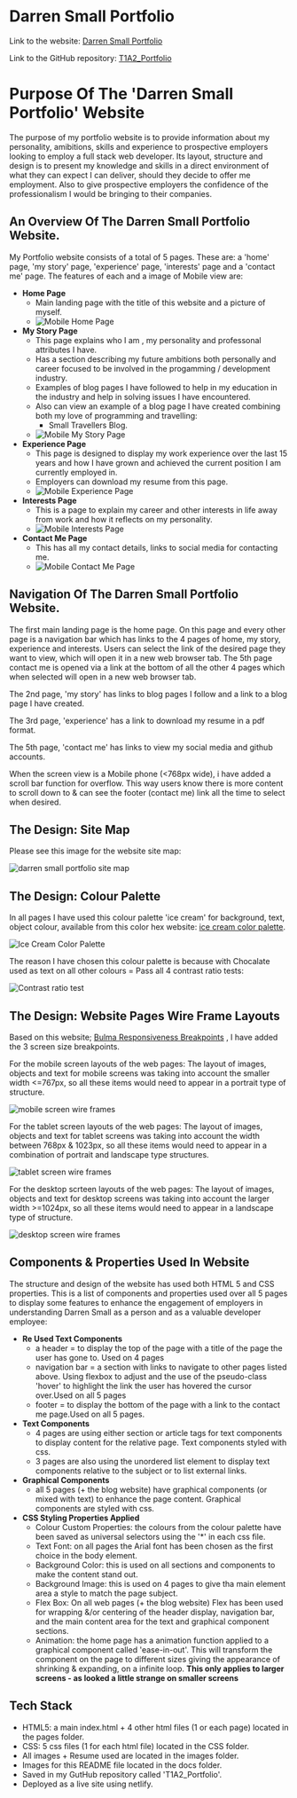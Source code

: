 # Darren Small Portfolio #
Link to the website: [Darren Small Portfolio](https://brilliant-panda-dc61f6.netlify.app/)

Link to the GitHub repository: [T1A2_Portfolio](https://github.com/smallDazza/T1A2_Portfolio)

# **Purpose Of The 'Darren Small Portfolio' Website**
The purpose of my portfolio website is to provide information about my personality, amibitions, skills and experience to prospective employers looking to employ a full stack web developer.
Its layout, structure and design is to present my knowledge and skills in a direct environment of what they can expect I can deliver, should they decide to offer me employment.
Also to give prospective employers the confidence of the professionalism I would be bringing to their companies.

## An Overview Of The Darren Small Portfolio Website. ##
My Portfolio website consists of a total of 5 pages. These are: a 'home' page, 'my story' page, 'experience' page, 'interests' page and a 'contact me' page.
The features of each and a image of Mobile view are:
- **Home Page** 
    - Main landing page with the title of this website and a picture of myself.
    - ![Mobile Home Page](./docs/Home%20Page%20Mobile.png)
- **My Story Page**
    - This page explains who I am , my personality and professonal attributes I have.
    - Has a section describing my future ambitions both personally and career focused to be involved in the progamming / development industry.
    - Examples of blog pages I have followed to help in my education in the industry and help in solving issues I have encountered.
    - Also can view an example of a blog page I have created combining both my love of programming and travelling:
        - Small Travellers Blog.
    - ![Mobile My Story Page](./docs/My%20Story%20Page%20Mobile.png)
- **Experience Page**
    - This page is designed to display my work experience over the last 15 years and how I have grown and achieved the current position I am currently employed in.
    - Employers can download my resume from this page.
    - ![Mobile Experience Page](./docs/Experience%20Page%20Mobile.png)
- **Interests Page**
    - This is a page to explain my career and other interests in life away from work and how it reflects on my personality.
    - ![Mobile Interests Page](./docs/Interests%20Page%20Mobile.png)
- **Contact Me Page**
    - This has all my contact details, links to social media for contacting me.
    - ![Mobile Contact Me Page](./docs/Contact%20Me%20Page%20Mobile.png)

## Navigation Of The Darren Small Portfolio Website. ##
The first main landing page is the home page. On this page and every other page is a navigation bar which has links to the 4 pages of home, my story, experience and interests. Users can select the link of the desired page they want to view, which will open it in a new web browser tab.
The 5th page contact me is opened via a link at the bottom of all the other 4 pages which when selected will open in a new web browser tab.

The 2nd page, 'my story' has links to blog pages I follow and a link to a blog page I have created.

The 3rd page, 'experience' has a link to download my resume in a pdf format.

The 5th page, 'contact me' has links to view my social media and github accounts.

When the screen view is a Mobile phone (<768px wide), i have added a scroll bar function for overflow. This way users know there is more content to scroll down to & can see the footer (contact me) link all the time to select when desired.

## The Design: Site Map ##
Please see this image for the website site map: 

![darren small portfolio site map](./docs/Portfolio%20site%20map.png)

## The Design: Colour Palette ##

In all pages I have used this colour palette 'ice cream' for background, text, object colour, available from this color hex website: [ice cream color palette](https://www.color-hex.com/color-palette/660). 

![Ice Cream Color Palette](./docs/colour%20palette%20-%20ice%20cream.png)

The reason I have chosen this colour palette is because with Chocalate used as text on all other colours = Pass all 4 contrast ratio tests:

![Contrast ratio test](./docs/Ice%20Cream%20Colours%20Pass.png)

## The Design: Website Pages Wire Frame Layouts ##
Based on this website; [Bulma Responsiveness Breakpoints](https://bulma.io/documentation/start/responsiveness/) , I have added the 3 screen size breakpoints.

For the mobile screen layouts of the web pages:
The layout of images, objects and text for mobile screens was taking into account the smaller width <=767px, so all these items would need to appear in a portrait type of structure. 

![mobile screen wire frames](./docs/Mobile%20screen%20wireframes.png)

For the tablet screen layouts of the web pages:
The layout of images, objects and text for tablet screens was taking into account the width between 768px & 1023px, so all these items would need to appear in a combination of portrait and landscape type structures.

![tablet screen wire frames](./docs/Tablet%20screen%20wireframes.png)

For the desktop scrteen layouts of the web pages:
The layout of images, objects and text for desktop screens was taking into account the larger width >=1024px, so all these items would need to appear in a landscape type of structure.

![desktop screen wire frames](./docs/Desktop%20screen%20wireframes.png)

## Components & Properties Used In Website ##
The structure and design of the website has used both HTML 5 and CSS properties.
This is a list of components and properties used over all 5 pages to display some features to enhance the engagement of employers in understanding Darren Small as a person and as a valuable developer employee:
- **Re Used Text Components**
    - a header = to display the top of the page with a title of the page the user has gone to. Used on 4 pages
    - navigation bar = a section with links to navigate to other pages listed above. Using flexbox to adjust and the use of the pseudo-class 'hover' to highlight the link the user has hovered the cursor over.Used on all 5 pages
    - footer = to display the bottom of the page with a link to the contact me page.Used on all 5 pages.
- **Text Components**  
    - 4 pages are using either section or article tags for text components to display content for the relative page. Text components styled with css.
    - 3 pages are also using the unordered list element to display text components relative to the subject or to list external links.
- **Graphical Components**
    - all 5 pages (+ the blog website) have graphical components (or mixed with text) to enhance the page content. Graphical components are styled with css.
 - **CSS Styling Properties Applied**
    - Colour Custom Properties: the colours from the colour palette have been saved as universal selectors using the '*' in each css file.
    - Text Font: on all pages the Arial font has been chosen as the first choice in the body element.
    - Background Color: this is used on all sections and components to make the content stand out.
    - Background Image: this is used on 4 pages to give tha main element area a style to match the page subject.
    - Flex Box: On all web pages (+ the blog website) Flex has been used for wrapping &/or centering of the header display, navigation bar, and the main content area for the text and graphical component sections.
    - Animation: the home page has a animation function applied to a graphical component called 'ease-in-out'. This will transform the component on the page to different sizes giving the appearance of shrinking & expanding, on a infinite loop. **This only applies to larger screens - as looked a little strange on smaller screens**

## Tech Stack ##
- HTML5: a main index.html + 4 other html files (1 or each page) located in the pages folder.
- CSS: 5 css files (1 for each html file) located in the CSS folder.
- All images + Resume used are located in the images folder.
- Images for this README file located in the docs folder.
- Saved in my GutHub repository called 'T1A2_Portfolio'.
- Deployed as a live site using netlify. 

